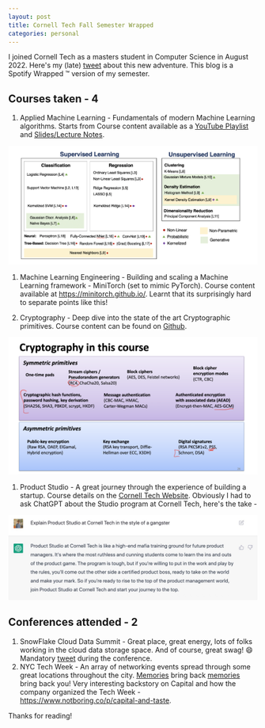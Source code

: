 ```yaml
---
layout: post
title: Cornell Tech Fall Semester Wrapped
categories: personal
---
```


I joined Cornell Tech as a masters student in Computer Science in August 2022. Here's my (late) [tweet](https://twitter.com/mrannanay/status/1575117727102107649) about this new adventure. 
This blog is a Spotify Wrapped :tm: version of my semester.


## Courses taken - 4

1. Applied Machine Learning - Fundamentals of modern Machine Learning algorithms. Starts from 
Course content available as a [YouTube Playlist](https://www.youtube.com/watch?v=vcE9WGbi4QY&list=PL2UML_KCiC0UlY7iCQDSiGDMovaupqc83) and [Slides/Lecture Notes](https://github.com/kuleshov/cornell-cs5785-2022-applied-ml).

![aml-summary](../images/aml-summary.png)

1. Machine Learning Engineering - Building and scaling a Machine Learning framework - MiniTorch (set to mimic PyTorch).
Course content available at https://minitorch.github.io/. Learnt that its surprisingly hard to separate points like this!

1. Cryptography - Deep dive into the state of the art Cryptographic primitives. Course content can be found on [Github](https://github.com/tomrist/cs5830-fall2022/tree/main). 

![crypto-summary](../images/crypto-summary.png)

1. Product Studio - A great journey through the experience of building a startup. Course details on the [Cornell Tech Website]([url](https://tech.cornell.edu/studio/curriculum/product-studio/)).
Obviously I had to ask ChatGPT about the Studio program at Cornell Tech, here's the take -

![product-studio](../images/proudct-studio-chatgpt.jpeg)

## Conferences attended - 2

1. SnowFlake Cloud Data Summit - Great place, great energy, lots of folks working in the cloud data storage space. And of course, great swag! 😄 Mandatory [tweet](https://twitter.com/mrannanay/status/1575114449593065475) during the conference.
2. NYC Tech Week - An array of networking events spread through some great locations throughout the city. [Memories](https://twitter.com/mrannanay/status/1579630795714883584) bring back [memories](https://twitter.com/mrannanay/status/1579992300511723521) bring back you!
Very interesting backstory on Capital and how the company organized the Tech Week - https://www.notboring.co/p/capital-and-taste. 

Thanks for reading!
